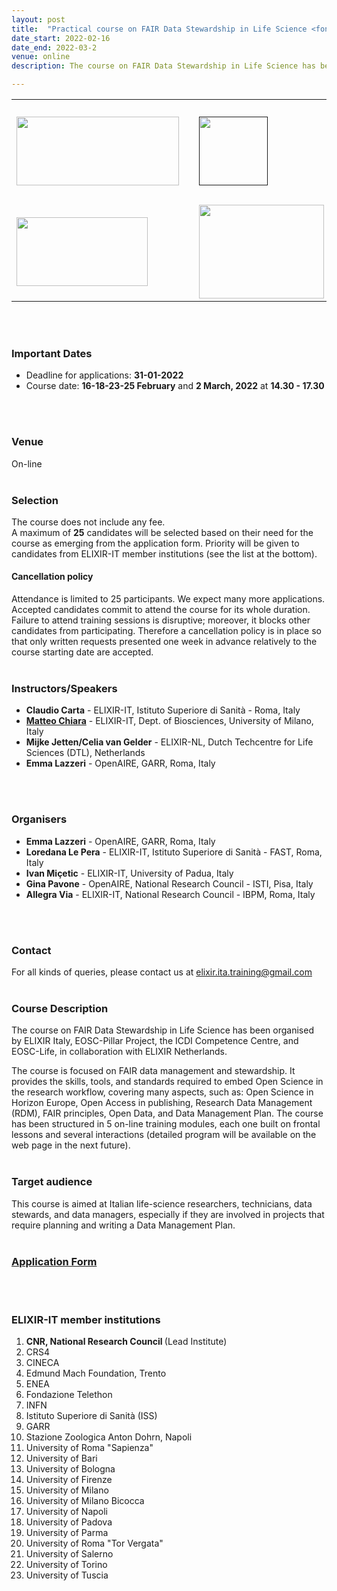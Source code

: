 ```yaml
---
layout: post
title:  "Practical course on FAIR Data Stewardship in Life Science <font color='green'>[open]</font>"
date_start: 2022-02-16
date_end: 2022-03-2   
venue: online
description: The course on FAIR Data Stewardship in Life Science has been organised by ELIXIR Italy, EOSC-Pillar Project, the ICDI Competence Centre, and EOSC-Life, in collaboration with ELIXIR Netherlands. The course is focused on FAIR data management, introduces to all aspects of Open Science, and provides the skills, tools and standards required to embed Open Science in the research workflow. It has been structured in 5 on-line training modules, each one built on frontal lessons and several interactions.

---
```




<table border="0">
        <tr>
        <td><a href="https://elixir-iib-training.github.io/website/"><img src="../../../img/logo_iib.png" height="110" width="260"></a>
        </td>
        <td width="30"></td>
        <td><a href=""><img src="../../../img/Logo_ICDI.png" height="110" width="110"></a>
        </td>
        <td width="10"></td>
        <td><a href=""><img src="../../../img/Logo_EOSC_pillar.png" height="160" width="200"></a>
        </td>
        </tr>
        <tr>
        <td><a href="https://elixir-europe.org/about-us/who-we-are/nodes/netherlands"><img src="../../../img/Logo_ELIXIR_Netherlands.jpeg" height="110" width="210"></a>
        </td>
        <td width="20"></td>
        <td><a href="https://www.eosc-life.eu/"><img src="../../../img/Logo_EOSC_Life.png" height="150" width="200"></a>
        </td>
        </tr>
        </table>
<br>
<br>

### Important Dates 
- Deadline for applications: **31-01-2022**
- Course date: **16-18-23-25 February** and **2 March, 2022** at **14.30 - 17.30** 
<br>
<br>


### Venue
On-line<br>
<br>


### Selection
The course does not include any fee. <br>
A maximum of **25** candidates will be selected based on their need for the course as emerging from the application form. Priority will be given to candidates from ELIXIR-IT member institutions (see the list at the bottom).
<br>

#### Cancellation policy 
Attendance is limited to 25 participants. We expect many more applications. Accepted candidates commit to attend the course for its whole duration. Failure to attend training sessions is disruptive; moreover, it blocks other candidates from participating. Therefore a cancellation policy is in place so that only written requests presented one week in advance relatively to the course starting date are accepted.
<br>
<br>


### Instructors/Speakers
- **Claudio Carta** - ELIXIR-IT, Istituto Superiore di Sanità - Roma, Italy
- [**Matteo Chiara**](https://www.unimi.it/it/ugov/person/matteo-chiara) - ELIXIR-IT, Dept. of Biosciences, University of Milano, Italy
- **Mijke Jetten/Celia van Gelder** - ELIXIR-NL, Dutch Techcentre for Life Sciences (DTL), Netherlands
- **Emma Lazzeri** - OpenAIRE, GARR, Roma, Italy 
<br>
<br>


### Organisers
- **Emma Lazzeri** - OpenAIRE, GARR, Roma, Italy
- **Loredana Le Pera** - ELIXIR-IT, Istituto Superiore di Sanità - FAST, Roma, Italy 
- **Ivan Miçetic** - ELIXIR-IT, University of Padua, Italy
- **Gina Pavone** - OpenAIRE, National Research Council - ISTI, Pisa, Italy
- **Allegra Via** - ELIXIR-IT, National Research Council - IBPM, Roma, Italy
<br>
<br>


### Contact
For all kinds of queries, please contact us at <elixir.ita.training@gmail.com> 
<br>
<br>


### Course Description
The course on FAIR Data Stewardship in Life Science has been organised by ELIXIR Italy, EOSC-Pillar Project, the ICDI Competence Centre, and EOSC-Life, in collaboration with ELIXIR Netherlands.

The course is focused on FAIR data management and stewardship. It provides the skills, tools, and standards required to embed Open Science in the research workflow, covering many aspects, such as: Open Science in Horizon Europe, Open Access in publishing, Research Data Management (RDM), FAIR principles, Open Data, and Data Management Plan. 
The course has been structured in 5 on-line training modules, each one built on frontal lessons and several interactions (detailed program will be available on the web page in the next future).
<br>
<br>


### Target audience
This course is aimed at Italian life-science researchers, technicians, data stewards, and data managers, especially if they are involved in projects that require planning and writing a Data Management Plan. 
<br>
<br> 

    
### [Application Form](https://forms.gle/zjeNZaa7DLBCEwd59)
<br>
<br>


<h3>ELIXIR-IT member institutions</h3>
<ol>
   <li> <b>CNR, National Research Council </b> (Lead Institute)</li>
   <li> CRS4</li>
   <li> CINECA</li>
   <li> Edmund Mach Foundation, Trento</li>
   <li> ENEA</li>
   <li> Fondazione Telethon</li> 
   <li> INFN</li>
   <li> Istituto Superiore di Sanità (ISS)</li> 
   <li> GARR</li>
   <li> Stazione Zoologica Anton Dohrn, Napoli</li>
   <li> University of Roma "Sapienza"</li>
   <li> University of Bari</li>
   <li> University of Bologna</li>
   <li> University of Firenze</li>
   <li> University of Milano</li>
   <li> University of Milano Bicocca</li>
   <li> University of Napoli</li>
   <li> University of Padova</li>
   <li> University of Parma</li>
   <li> University of Roma "Tor Vergata"</li>
   <li> University of Salerno</li>
   <li> University of Torino</li>
   <li> University of Tuscia </li>
</ol>
